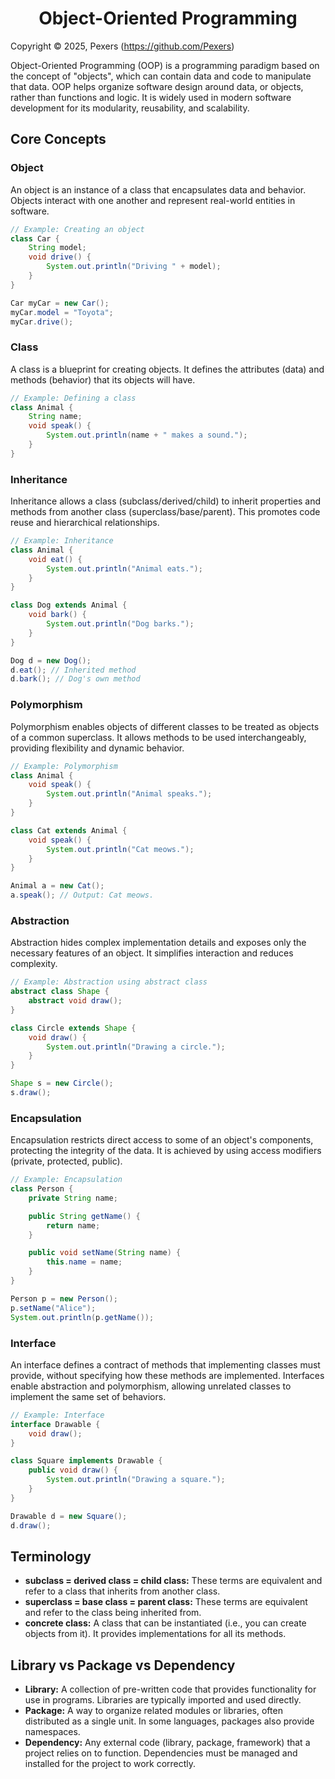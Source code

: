 <h1 align='center'>Object-Oriented Programming</h1>

Copyright &copy; 2025, Pexers (https://github.com/Pexers)

Object-Oriented Programming (OOP) is a programming paradigm based on the concept of "objects", which can contain data and code to manipulate that data. OOP helps organize software design around data, or objects, rather than functions and logic. It is widely used in modern software development for its modularity, reusability, and scalability.

## Core Concepts
### Object
An object is an instance of a class that encapsulates data and behavior. Objects interact with one another and represent real-world entities in software.

```java
// Example: Creating an object
class Car {
	String model;
	void drive() {
		System.out.println("Driving " + model);
	}
}

Car myCar = new Car();
myCar.model = "Toyota";
myCar.drive();
```

### Class
A class is a blueprint for creating objects. It defines the attributes (data) and methods (behavior) that its objects will have.

```java
// Example: Defining a class
class Animal {
	String name;
	void speak() {
		System.out.println(name + " makes a sound.");
	}
}
```

### Inheritance
Inheritance allows a class (subclass/derived/child) to inherit properties and methods from another class (superclass/base/parent). This promotes code reuse and hierarchical relationships.

```java
// Example: Inheritance
class Animal {
	void eat() {
		System.out.println("Animal eats.");
	}
}

class Dog extends Animal {
	void bark() {
		System.out.println("Dog barks.");
	}
}

Dog d = new Dog();
d.eat(); // Inherited method
d.bark(); // Dog's own method
```

### Polymorphism
Polymorphism enables objects of different classes to be treated as objects of a common superclass. It allows methods to be used interchangeably, providing flexibility and dynamic behavior.

```java
// Example: Polymorphism
class Animal {
	void speak() {
		System.out.println("Animal speaks.");
	}
}

class Cat extends Animal {
	void speak() {
		System.out.println("Cat meows.");
	}
}

Animal a = new Cat();
a.speak(); // Output: Cat meows.
```

### Abstraction
Abstraction hides complex implementation details and exposes only the necessary features of an object. It simplifies interaction and reduces complexity.

```java
// Example: Abstraction using abstract class
abstract class Shape {
	abstract void draw();
}

class Circle extends Shape {
	void draw() {
		System.out.println("Drawing a circle.");
	}
}

Shape s = new Circle();
s.draw();
```

### Encapsulation
Encapsulation restricts direct access to some of an object's components, protecting the integrity of the data. It is achieved by using access modifiers (private, protected, public).

```java
// Example: Encapsulation
class Person {
	private String name;

	public String getName() {
		return name;
	}

	public void setName(String name) {
		this.name = name;
	}
}

Person p = new Person();
p.setName("Alice");
System.out.println(p.getName());
```

### Interface
An interface defines a contract of methods that implementing classes must provide, without specifying how these methods are implemented. Interfaces enable abstraction and polymorphism, allowing unrelated classes to implement the same set of behaviors.

```java
// Example: Interface
interface Drawable {
	void draw();
}

class Square implements Drawable {
	public void draw() {
		System.out.println("Drawing a square.");
	}
}

Drawable d = new Square();
d.draw();
```

## Terminology
- **subclass = derived class = child class:** These terms are equivalent and refer to a class that inherits from another class.
- **superclass = base class = parent class:** These terms are equivalent and refer to the class being inherited from.
- **concrete class:** A class that can be instantiated (i.e., you can create objects from it). It provides implementations for all its methods.

## Library vs Package vs Dependency
- **Library:** A collection of pre-written code that provides functionality for use in programs. Libraries are typically imported and used directly.
- **Package:** A way to organize related modules or libraries, often distributed as a single unit. In some languages, packages also provide namespaces.
- **Dependency:** Any external code (library, package, framework) that a project relies on to function. Dependencies must be managed and installed for the project to work correctly.
